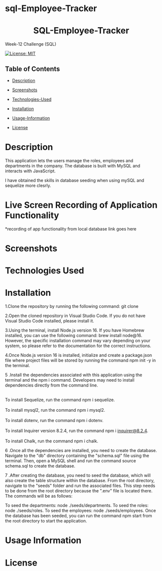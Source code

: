 # sql-Employee-Tracker

# <h1 align="center">SQL-Employee-Tracker</h1>
Week-12 Challenge (SQL)

[![License: MIT](https://img.shields.io/badge/License-MIT-yellow.svg)](https://opensource.org/licenses/MIT)

## Table of Contents

*  [Description](#Description)
          <a name="Screenshots"></a>

*  [Screenshots](#Screenshots)
          <a name="Screenshots"></a>
   
*  [Technologies-Used](#Technologies-Used)
          <a name="Technologies Used"></a> 
          
*  [Installation](#Installation)
          <a name="Installation"></a> 
          
*  [Usage-Information](#Usage-Information)
          <a name="Usage-Information"></a> 
          
*  [License](#License)
          <a name="License"></a>
<h1>Description</h1>
This application lets the users manage the roles, employees and departments in the company. The database is built with MySQL and interacts with JavaScript. 

I have obtained the skills in database seeding when using mySQL and sequelize more clesrly.

<h1>Live Screen Recording of Application Functionality</h1>
*recording of app functionality from local database link goes here 

<h1>Screenshots</h1>

<h1>Technologies Used</h1>

<h1>Installation</h1>

1.Clone the repository by running the following command: git clone

2.Open the cloned repository in Visual Studio Code. If you do not have Visual Studio Code installed, please install it.

3.Using the terminal, install Node.js version 16. If you have Homebrew installed, you can use the following command: brew install node@16. However, the specific installation command may vary depending on your system, so please refer to the documentation for the correct instructions.

4.Once Node.js version 16 is installed, initialize and create a package.json file where project files will be stored by running the command npm init -y in the terminal.

5 .Install the dependencies associated with this application using the terminal and the npm i command. Developers may need to install dependencies directly from the command line.

<br>To install Sequelize, run the command npm i sequelize.</br>
<br>To install mysql2, run the command npm i mysql2.</br>
<br>To install dotenv, run the command npm i dotenv.</br>
<br>To install Inquirer version 8.2.4, run the command npm i inquirer@8.2.4.</br>
<br>To install Chalk, run the command npm i chalk.</br>


6 .Once all the dependencies are installed, you need to create the database. Navigate to the "db" directory containing the "schema.sql" file using the terminal. Then, open a MySQL shell and run the command source schema.sql to create the database.

7 .After creating the database, you need to seed the database, which will also create the table structure within the database. From the root directory, navigate to the "seeds" folder and run the associated files. This step needs to be done from the root directory because the ".env" file is located there. The commands will be as follows:

To seed the departments: node ./seeds/departments.
To seed the roles: node ./seeds/roles.
To seed the employees: node ./seeds/employees.
Once the database has been seeded, you can run the command npm start from the root directory to start the application.

<h1>Usage Information</h1>

<h1>License</h1>

